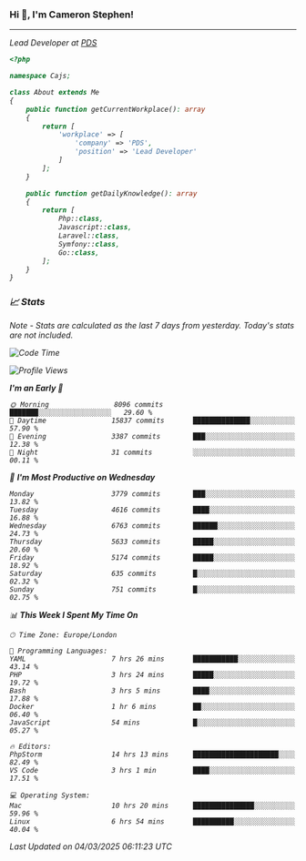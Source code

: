 ### Hi 👋, I'm Cameron Stephen!
<hr>
<p><em>Lead Developer at <a href="https://prindatasolutions.co.uk">PDS</a></p>


```php
<?php

namespace Cajs;

class About extends Me
{
    public function getCurrentWorkplace(): array
    {
        return [
            'workplace' => [
                'company' => 'PDS',
                'position' => 'Lead Developer'
            ]
        ];
    }

    public function getDailyKnowledge(): array
    {
        return [
            Php::class,
            Javascript::class,
            Laravel::class,
            Symfony::class,
            Go::class,
        ];
    }
}
```

### 📈 Stats
<p><em>Note - Stats are calculated as the last 7 days from yesterday. Today's stats are not included.</em></p>


<!--START_SECTION:waka-->
![Code Time](http://img.shields.io/badge/Code%20Time-4%2C366%20hrs%2032%20mins-blue)

![Profile Views](http://img.shields.io/badge/Profile%20Views-0-blue)

**I'm an Early 🐤** 

```text
🌞 Morning                8096 commits        ███████░░░░░░░░░░░░░░░░░░   29.60 % 
🌆 Daytime                15837 commits       ██████████████░░░░░░░░░░░   57.90 % 
🌃 Evening                3387 commits        ███░░░░░░░░░░░░░░░░░░░░░░   12.38 % 
🌙 Night                  31 commits          ░░░░░░░░░░░░░░░░░░░░░░░░░   00.11 % 
```
📅 **I'm Most Productive on Wednesday** 

```text
Monday                   3779 commits        ███░░░░░░░░░░░░░░░░░░░░░░   13.82 % 
Tuesday                  4616 commits        ████░░░░░░░░░░░░░░░░░░░░░   16.88 % 
Wednesday                6763 commits        ██████░░░░░░░░░░░░░░░░░░░   24.73 % 
Thursday                 5633 commits        █████░░░░░░░░░░░░░░░░░░░░   20.60 % 
Friday                   5174 commits        █████░░░░░░░░░░░░░░░░░░░░   18.92 % 
Saturday                 635 commits         █░░░░░░░░░░░░░░░░░░░░░░░░   02.32 % 
Sunday                   751 commits         █░░░░░░░░░░░░░░░░░░░░░░░░   02.75 % 
```


📊 **This Week I Spent My Time On** 

```text
🕑︎ Time Zone: Europe/London

💬 Programming Languages: 
YAML                     7 hrs 26 mins       ███████████░░░░░░░░░░░░░░   43.14 % 
PHP                      3 hrs 24 mins       █████░░░░░░░░░░░░░░░░░░░░   19.72 % 
Bash                     3 hrs 5 mins        ████░░░░░░░░░░░░░░░░░░░░░   17.88 % 
Docker                   1 hr 6 mins         ██░░░░░░░░░░░░░░░░░░░░░░░   06.40 % 
JavaScript               54 mins             █░░░░░░░░░░░░░░░░░░░░░░░░   05.27 % 

🔥 Editors: 
PhpStorm                 14 hrs 13 mins      █████████████████████░░░░   82.49 % 
VS Code                  3 hrs 1 min         ████░░░░░░░░░░░░░░░░░░░░░   17.51 % 

💻 Operating System: 
Mac                      10 hrs 20 mins      ███████████████░░░░░░░░░░   59.96 % 
Linux                    6 hrs 54 mins       ██████████░░░░░░░░░░░░░░░   40.04 % 
```


 Last Updated on 04/03/2025 06:11:23 UTC
<!--END_SECTION:waka-->
